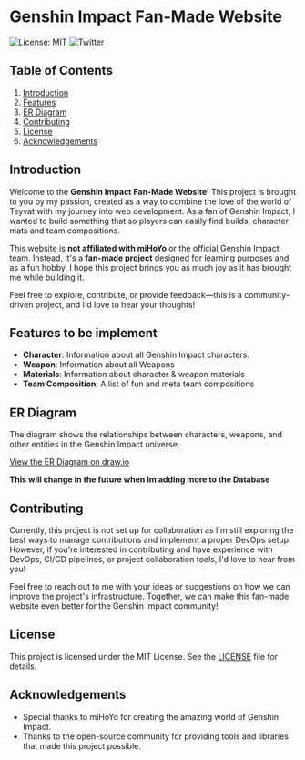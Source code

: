 # Genshin Impact Fan-Made Website

[![License: MIT](https://img.shields.io/badge/License-MIT-yellow.svg)](https://opensource.org/licenses/MIT)
[![Twitter](https://img.shields.io/twitter/follow/sindzhou.svg?style=social)](https://x.com/SindZhou)

## Table of Contents

1. [Introduction](#introduction)
2. [Features](#features)
3. [ER Diagram](#er-diagram)
4. [Contributing](#contributing)
5. [License](#license)
6. [Acknowledgements](#acknowledgements)

## Introduction

Welcome to the **Genshin Impact Fan-Made Website**! This project is brought to you by my passion, created as a way to combine the love of the world of Teyvat with my journey into web development. As a fan of Genshin Impact, I wanted to build something that so players can easily find builds, character mats and team compositions.

This website is **not affiliated with miHoYo** or the official Genshin Impact team. Instead, it's a **fan-made project** designed for learning purposes and as a fun hobby. I hope this project brings you as much joy as it has brought me while building it.

Feel free to explore, contribute, or provide feedback—this is a community-driven project, and I'd love to hear your thoughts!

## Features to be implement

- **Character**: Information about all Genshin Impact characters.
- **Weapon**: Information about all Weapons
- **Materials**: Information about character & weapon materials
- **Team Composition**: A list of fun and meta team compositions

## ER Diagram

The diagram shows the relationships between characters, weapons, and other entities in the Genshin Impact universe.
<br>

[View the ER Diagram on draw.io](https://viewer.diagrams.net/?tags=%7B%7D&lightbox=1&highlight=0000ff&edit=_blank&layers=1&nav=1&title=Teyvat%20Bulletin.drawio&dark=auto#Uhttps%3A%2F%2Fdrive.google.com%2Fuc%3Fid%3D1HEwfE2gX_MKPQ8343GJew_mfGIX4UlEy%26export%3Ddownload)

**This will change in the future when Im adding more to the Database**

## Contributing

Currently, this project is not set up for collaboration as I'm still exploring the best ways to manage contributions and implement a proper DevOps setup. However, if you're interested in contributing and have experience with DevOps, CI/CD pipelines, or project collaboration tools, I'd love to hear from you!

Feel free to reach out to me with your ideas or suggestions on how we can improve the project's infrastructure. Together, we can make this fan-made website even better for the Genshin Impact community!

## License

This project is licensed under the MIT License. See the [LICENSE](LICENSE) file for details.

## Acknowledgements

- Special thanks to miHoYo for creating the amazing world of Genshin Impact.
- Thanks to the open-source community for providing tools and libraries that made this project possible.
